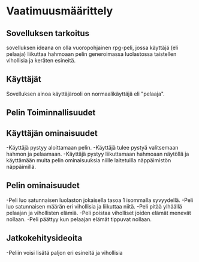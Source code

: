 # Vaatimuusmäärittely

## Sovelluksen tarkoitus

sovelluksen ideana on olla vuoropohjainen rpg-peli, jossa käyttäjä (eli pelaaja)
liikuttaa hahmoaan pelin generoimassa luolastossa taistellen vihollisia ja
keräten esineitä.

## Käyttäjät
Sovelluksen ainoa käyttäjärooli on normaalikäyttäjä eli "pelaaja".

## Pelin Toiminnallisuudet

## Käyttäjän ominaisuudet
-Käyttäjä pystyy aloittamaan pelin.
-Käyttäjä tulee pystyä valitsemaan hahmon ja pelaamaan.
-Käyttäjä pystyy liikuttamaan hahmoaan näytöllä ja käyttämään muita pelin ominaisuuksia niille laitetuilla näppäimistön näppäimillä.

## Pelin ominaisuudet
-Peli luo satunnaisen luolaston jokaisella tasoa 1 isommalla syvyydellä.
-Peli luo satunnaisen määrän eri vihollisia ja liikuttaa niitä.
-Peli pitää ylhäällä pelaajan ja vihollisten elämiä. 
-Peli poistaa viholliset joiden elämät menevät nollaan.
-Peli päättyy kun pelaajan elämät tippuvat nollaan.

## Jatkokehitysideoita
-Peliin voisi lisätä paljon eri esineitä ja vihollisia
  
